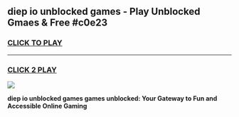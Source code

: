 
## diep io unblocked games - Play Unblocked Gmaes & Free #c0e23
<h3>
<a href="https://news.freeplayer.one?title=diep_io_unblocked_games&ref=26F">CLICK TO PLAY</a></h3>
<hr>

<h3>
<a href="https://news.freeplayer.one?title=diep_io_unblocked_games&ref=26F">CLICK 2 PLAY</a>
  
</h3>

<a href="https://news.freeplayer.one?title=diep_io_unblocked_games&ref=26F/"><img src="https://clearcache.store/games.png"></a>


**diep io unblocked games games unblocked: Your Gateway to Fun and Accessible Online Gaming**
